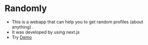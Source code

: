 # Randomly

- This is a webapp that can help you to get random profiles (about anything) .
- It was developed by using next.js
- Try [Demo](https://randomly.vercel.app)
